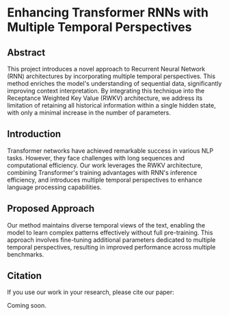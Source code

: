 # Enhancing Transformer RNNs with Multiple Temporal Perspectives

## Abstract
This project introduces a novel approach to Recurrent Neural Network (RNN) architectures by incorporating multiple temporal perspectives. This method enriches the model's understanding of sequential data, significantly improving context interpretation. By integrating this technique into the Receptance Weighted Key Value (RWKV) architecture, we address its limitation of retaining all historical information within a single hidden state, with only a minimal increase in the number of parameters.

## Introduction
Transformer networks have achieved remarkable success in various NLP tasks. However, they face challenges with long sequences and computational efficiency. Our work leverages the RWKV architecture, combining Transformer's training advantages with RNN's inference efficiency, and introduces multiple temporal perspectives to enhance language processing capabilities.

## Proposed Approach
Our method maintains diverse temporal views of the text, enabling the model to learn complex patterns effectively without full pre-training. This approach involves fine-tuning additional parameters dedicated to multiple temporal perspectives, resulting in improved performance across multiple benchmarks.

## Citation
If you use our work in your research, please cite our paper:

Coming soon.
